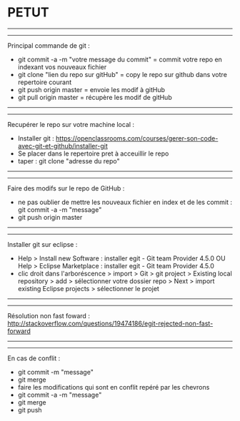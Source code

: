 # PETUT

****************************************************************************************************************************************
****************************************************************************************************************************************

Principal commande de git :
  - git commit -a -m "votre message du commit" = commit votre repo en indexant vos nouveaux fichier
  - git clone "lien du repo sur gitHub" = copy le repo sur github dans votre repertoire courant
  - git push origin master = envoie les modif à gitHub
  - git pull origin master = récupère les modif de gitHub
 
****************************************************************************************************************************************
****************************************************************************************************************************************

Recupérer le repo sur votre machine local :
  - Installer git : https://openclassrooms.com/courses/gerer-son-code-avec-git-et-github/installer-git
  - Se placer dans le repertoire pret à acceuillir le repo
  - taper : git clone "adresse du repo"
  
****************************************************************************************************************************************
****************************************************************************************************************************************

Faire des modifs sur le repo de GitHub :
  - ne pas oublier de mettre les nouveaux fichier en index et de les commit : git commit -a -m "message"
  - git push origin master

****************************************************************************************************************************************
****************************************************************************************************************************************

Installer git sur eclipse :
  - Help > Install new Software : installer egit - Git team Provider 4.5.0 OU Help > Eclipse Marketplace : installer egit - Git team Provider 4.5.0
  - clic droit dans l'arboréscence > import > Git > git project > Existing local repository > add > sélectionner votre dossier repo > Next > import existing Eclipse projects > sélectionner le projet
  
****************************************************************************************************************************************
****************************************************************************************************************************************

Résolution non fast foward :
  http://stackoverflow.com/questions/19474186/egit-rejected-non-fast-forward
  
****************************************************************************************************************************************
****************************************************************************************************************************************

En cas de conflit :
  - git commit -m "message"
  - git merge
  - faire les modifications qui sont en conflit repéré par les chevrons
  - git commit -a -m "message"
  - git merge
  - git push 

